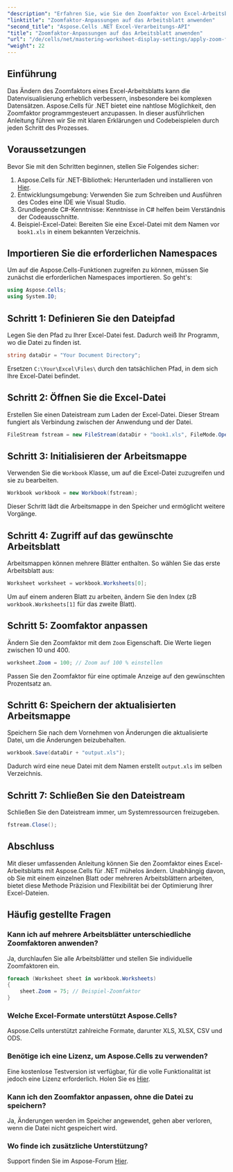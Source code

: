 ```yaml
---
"description": "Erfahren Sie, wie Sie den Zoomfaktor von Excel-Arbeitsblättern mit Aspose.Cells für .NET programmgesteuert ändern. Folgen Sie unserer Schritt-für-Schritt-Anleitung mit detaillierten Codebeispielen, um die Visualisierung Ihrer Excel-Dateien zu verbessern."
"linktitle": "Zoomfaktor-Anpassungen auf das Arbeitsblatt anwenden"
"second_title": "Aspose.Cells .NET Excel-Verarbeitungs-API"
"title": "Zoomfaktor-Anpassungen auf das Arbeitsblatt anwenden"
"url": "/de/cells/net/mastering-worksheet-display-settings/apply-zoom-factor-adjustments/"
"weight": 22
---
```


## Einführung

Das Ändern des Zoomfaktors eines Excel-Arbeitsblatts kann die Datenvisualisierung erheblich verbessern, insbesondere bei komplexen Datensätzen. Aspose.Cells für .NET bietet eine nahtlose Möglichkeit, den Zoomfaktor programmgesteuert anzupassen. In dieser ausführlichen Anleitung führen wir Sie mit klaren Erklärungen und Codebeispielen durch jeden Schritt des Prozesses.

## Voraussetzungen  

Bevor Sie mit den Schritten beginnen, stellen Sie Folgendes sicher:  

1. Aspose.Cells für .NET-Bibliothek: Herunterladen und installieren von [Hier](https://releases.aspose.com/cells/net/).  
2. Entwicklungsumgebung: Verwenden Sie zum Schreiben und Ausführen des Codes eine IDE wie Visual Studio.  
3. Grundlegende C#-Kenntnisse: Kenntnisse in C# helfen beim Verständnis der Codeausschnitte.  
4. Beispiel-Excel-Datei: Bereiten Sie eine Excel-Datei mit dem Namen vor `book1.xls` in einem bekannten Verzeichnis.  

## Importieren Sie die erforderlichen Namespaces  

Um auf die Aspose.Cells-Funktionen zugreifen zu können, müssen Sie zunächst die erforderlichen Namespaces importieren. So geht's:  

```csharp
using Aspose.Cells;
using System.IO;
```

## Schritt 1: Definieren Sie den Dateipfad  

Legen Sie den Pfad zu Ihrer Excel-Datei fest. Dadurch weiß Ihr Programm, wo die Datei zu finden ist.  

```csharp
string dataDir = "Your Document Directory";
```

Ersetzen `C:\Your\Excel\Files\` durch den tatsächlichen Pfad, in dem sich Ihre Excel-Datei befindet.  

## Schritt 2: Öffnen Sie die Excel-Datei  

Erstellen Sie einen Dateistream zum Laden der Excel-Datei. Dieser Stream fungiert als Verbindung zwischen der Anwendung und der Datei.  

```csharp
FileStream fstream = new FileStream(dataDir + "book1.xls", FileMode.Open);
```

## Schritt 3: Initialisieren der Arbeitsmappe  

Verwenden Sie die `Workbook` Klasse, um auf die Excel-Datei zuzugreifen und sie zu bearbeiten.  

```csharp
Workbook workbook = new Workbook(fstream);
```

Dieser Schritt lädt die Arbeitsmappe in den Speicher und ermöglicht weitere Vorgänge.  

## Schritt 4: Zugriff auf das gewünschte Arbeitsblatt  

Arbeitsmappen können mehrere Blätter enthalten. So wählen Sie das erste Arbeitsblatt aus:  

```csharp
Worksheet worksheet = workbook.Worksheets[0];
```

Um auf einem anderen Blatt zu arbeiten, ändern Sie den Index (zB `workbook.Worksheets[1]` für das zweite Blatt).  

## Schritt 5: Zoomfaktor anpassen  

Ändern Sie den Zoomfaktor mit dem `Zoom` Eigenschaft. Die Werte liegen zwischen 10 und 400.  

```csharp
worksheet.Zoom = 100; // Zoom auf 100 % einstellen
```

Passen Sie den Zoomfaktor für eine optimale Anzeige auf den gewünschten Prozentsatz an.  

## Schritt 6: Speichern der aktualisierten Arbeitsmappe  

Speichern Sie nach dem Vornehmen von Änderungen die aktualisierte Datei, um die Änderungen beizubehalten.  

```csharp
workbook.Save(dataDir + "output.xls");
```

Dadurch wird eine neue Datei mit dem Namen erstellt `output.xls` im selben Verzeichnis.  

## Schritt 7: Schließen Sie den Dateistream  

Schließen Sie den Dateistream immer, um Systemressourcen freizugeben.  

```csharp
fstream.Close();
```

## Abschluss  

Mit dieser umfassenden Anleitung können Sie den Zoomfaktor eines Excel-Arbeitsblatts mit Aspose.Cells für .NET mühelos ändern. Unabhängig davon, ob Sie mit einem einzelnen Blatt oder mehreren Arbeitsblättern arbeiten, bietet diese Methode Präzision und Flexibilität bei der Optimierung Ihrer Excel-Dateien.  


## Häufig gestellte Fragen  

### Kann ich auf mehrere Arbeitsblätter unterschiedliche Zoomfaktoren anwenden?  
Ja, durchlaufen Sie alle Arbeitsblätter und stellen Sie individuelle Zoomfaktoren ein.  

```csharp
foreach (Worksheet sheet in workbook.Worksheets)
{
    sheet.Zoom = 75; // Beispiel-Zoomfaktor
}
```

### Welche Excel-Formate unterstützt Aspose.Cells?  
Aspose.Cells unterstützt zahlreiche Formate, darunter XLS, XLSX, CSV und ODS.  

### Benötige ich eine Lizenz, um Aspose.Cells zu verwenden?  
Eine kostenlose Testversion ist verfügbar, für die volle Funktionalität ist jedoch eine Lizenz erforderlich. Holen Sie es [Hier](https://purchase.aspose.com/buy).  

### Kann ich den Zoomfaktor anpassen, ohne die Datei zu speichern?  
Ja, Änderungen werden im Speicher angewendet, gehen aber verloren, wenn die Datei nicht gespeichert wird.  

### Wo finde ich zusätzliche Unterstützung?  
Support finden Sie im Aspose-Forum [Hier](https://forum.aspose.com/c/cells/9).